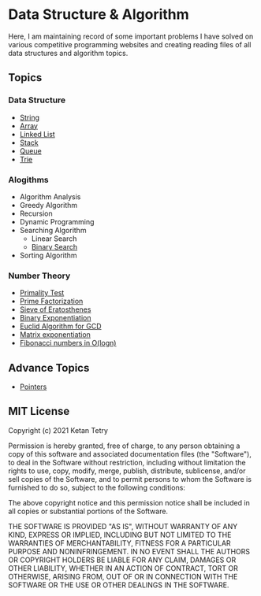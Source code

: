 # Data Structure & Algorithm

Here, I am maintaining record of some important problems I have solved on various competitive programming websites and creating reading files of all data structures and algorithm topics.

## Topics

### Data Structure

- [String](data-structure/string.md)
- [Array](data-structure/array.md)
- [Linked List](data-structure/linked_list.md)
- [Stack](data-structure/stack.md)
- [Queue](data-structure/queue.md)
- [Trie](data-structure/trie.md)

### Alogithms

- Algorithm Analysis
- Greedy Algorithm
- Recursion
- Dynamic Programming
- Searching Algorithm
    - Linear Search
    - [Binary Search](algorithm/binary_search.md)
- Sorting Algorithm

### Number Theory

- [Primality Test](number-theory/primality_test.md)
- [Prime Factorization](number-theory/prime_factorization.md)
- [Sieve of Eratosthenes](number-theory/primality_test.md)
- [Binary Exponentiation](number-theory/binary_exponentiation.md)
- [Euclid Algorithm for GCD](number-theory/euclid_algorithm.md)
- [Matrix exponentiation](number-theory/matrix_exponentiation.md)
- [Fibonacci numbers in O(logn)](number-theory/fibonacci_numbers.md)

## Advance Topics

- [Pointers](other/pointers.md)

## MIT License

Copyright (c) 2021 Ketan Tetry

Permission is hereby granted, free of charge, to any person obtaining a copy
of this software and associated documentation files (the "Software"), to deal
in the Software without restriction, including without limitation the rights
to use, copy, modify, merge, publish, distribute, sublicense, and/or sell
copies of the Software, and to permit persons to whom the Software is
furnished to do so, subject to the following conditions:

The above copyright notice and this permission notice shall be included in all
copies or substantial portions of the Software.

THE SOFTWARE IS PROVIDED "AS IS", WITHOUT WARRANTY OF ANY KIND, EXPRESS OR
IMPLIED, INCLUDING BUT NOT LIMITED TO THE WARRANTIES OF MERCHANTABILITY,
FITNESS FOR A PARTICULAR PURPOSE AND NONINFRINGEMENT. IN NO EVENT SHALL THE
AUTHORS OR COPYRIGHT HOLDERS BE LIABLE FOR ANY CLAIM, DAMAGES OR OTHER
LIABILITY, WHETHER IN AN ACTION OF CONTRACT, TORT OR OTHERWISE, ARISING FROM,
OUT OF OR IN CONNECTION WITH THE SOFTWARE OR THE USE OR OTHER DEALINGS IN THE
SOFTWARE.
